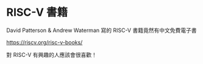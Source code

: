 # RISC-V 書籍

David Patterson & Andrew Waterman 寫的 RISC-V 書籍竟然有中文免費電子書

https://riscv.org/risc-v-books/

對 RISC-V 有興趣的人應該會很喜歡！